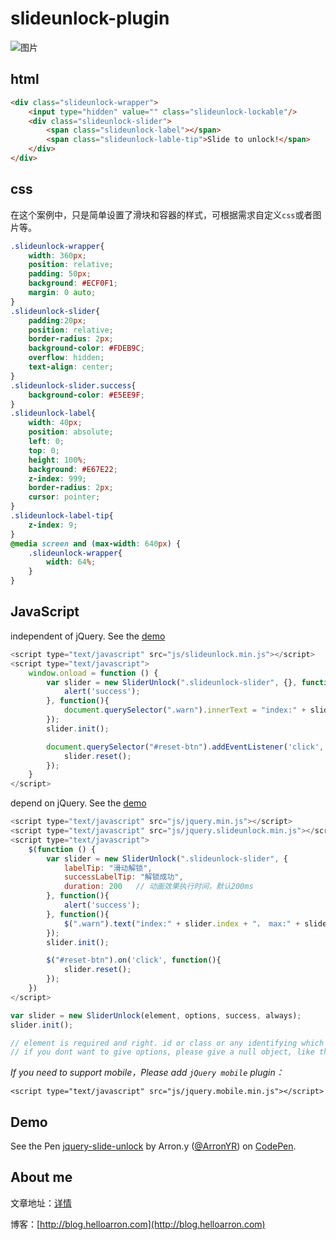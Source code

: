 # slideunlock-plugin

![图片](http://7xrgqs.com1.z0.glb.clouddn.com/jquery-slideunlock-plugin.png)

## html
```html
<div class="slideunlock-wrapper">
    <input type="hidden" value="" class="slideunlock-lockable"/>
    <div class="slideunlock-slider">
        <span class="slideunlock-label"></span>
        <span class="slideunlock-lable-tip">Slide to unlock!</span>
    </div>
</div>
```

## css

在这个案例中，只是简单设置了滑块和容器的样式，可根据需求自定义`css`或者图片等。

```css
.slideunlock-wrapper{
    width: 360px;
    position: relative;
    padding: 50px;
    background: #ECF0F1;
    margin: 0 auto;
}
.slideunlock-slider{
    padding:20px;
    position: relative;
    border-radius: 2px;
    background-color: #FDEB9C;
    overflow: hidden;
    text-align: center;
}
.slideunlock-slider.success{
    background-color: #E5EE9F;
}
.slideunlock-label{
    width: 40px;
    position: absolute;
    left: 0;
    top: 0;
    height: 100%;
    background: #E67E22;
    z-index: 999;
    border-radius: 2px;
    cursor: pointer;
}
.slideunlock-label-tip{
    z-index: 9;
}
@media screen and (max-width: 640px) {
    .slideunlock-wrapper{
        width: 64%;
    }
}
```

## JavaScript
independent of jQuery. See the [demo](https://github.com/ArronYR/slideunlock-plugin/blob/master/index.plainjs.html)
```javascript
<script type="text/javascript" src="js/slideunlock.min.js"></script>
<script type="text/javascript">
    window.onload = function () {
        var slider = new SliderUnlock(".slideunlock-slider", {}, function(){
            alert('success');
        }, function(){
            document.querySelector(".warn").innerText = "index:" + slider.index + "， max:" + slider.max + ",lableIndex:" + slider.lableIndex + ",value:" + document.querySelector(".slideunlock-lockable").value + " date:" + new Date().getUTCDate();
        });
        slider.init();

        document.querySelector("#reset-btn").addEventListener('click', function(){
            slider.reset();
        });
    }
</script>
```

depend on jQuery. See the [demo](https://github.com/ArronYR/slideunlock-plugin/blob/master/index.html)
```javascript
<script type="text/javascript" src="js/jquery.min.js"></script>
<script type="text/javascript" src="js/jquery.slideunlock.min.js"></script>
<script type="text/javascript">
    $(function () {
        var slider = new SliderUnlock(".slideunlock-slider", {
            labelTip: "滑动解锁",
            successLabelTip: "解锁成功",
            duration: 200   // 动画效果执行时间，默认200ms
        }, function(){
            alert('success');
        }, function(){
            $(".warn").text("index:" + slider.index + "， max:" + slider.max + ",lableIndex:" + slider.lableIndex + ",value:" + $(".slideunlock-lockable").val() + " date:" + new Date().getUTCDate());
        });
        slider.init();

        $("#reset-btn").on('click', function(){
            slider.reset();
        });
    })
</script>
```

```javascript
var slider = new SliderUnlock(element, options, success, always);
slider.init();

// element is required and right. id or class or any identifying which can be loaded by jquery.
// if you dont want to give options, please give a null object, like this -- {}
```

*If you need to support mobile，Please add `jQuery mobile` plugin：*
```
<script type="text/javascript" src="js/jquery.mobile.min.js"></script>
```

## Demo
<p data-height="268" data-theme-id="0" data-slug-hash="bpeoEp" data-default-tab="result" data-user="ArronYR" class="codepen">See the Pen <a href="http://codepen.io/ArronYR/pen/bpeoEp/">jquery-slide-unlock</a> by Arron.y (<a href="http://codepen.io/ArronYR">@ArronYR</a>) on <a href="http://codepen.io">CodePen</a>.</p>
<script async src="//assets.codepen.io/assets/embed/ei.js"></script>

## About me

文章地址：[详情](http://blog.helloarron.com/2016/03/17/javascript/jquery-slideunlock-plugin/)

博客：[http://blog.helloarron.com](http://blog.helloarron.com)